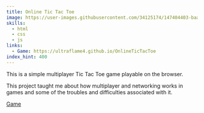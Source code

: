 ```yaml
---
title: Online Tic Tac Toe
image: https://user-images.githubusercontent.com/34125174/147404403-baa8daaf-3ec9-4cf7-bcf1-711ba28dca27.png
skills:
  - html
  - css
  - js
links:
  - Game: https://ultraflame4.github.io/OnlineTicTacToe
index_hint: 400
---
```

This is a simple multiplayer Tic Tac Toe game playable on the browser. 


This project taught me about how multiplayer and networking works in games and some of the troubles and difficulties associated with it.


[Game](https://ultraflame4.github.io/OnlineTicTacToe)